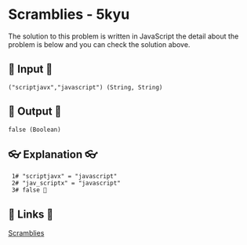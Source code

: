 # Scramblies - 5kyu

The solution to this problem is written in JavaScript the detail about the problem is below and you can check the solution above.

## 🥚 Input 🥚

```
("scriptjavx","javascript") (String, String)
```

## 🐣 Output 🐣

```
false (Boolean)
```

## 👓 Explanation 👓

```
 1# "scriptjavx" = "javascript"
 2# "jav_scriptx" = "javascript"
 3# false 🎉
```

## 🔗 Links 🔗

[Scramblies](https://www.codewars.com/kata/55c04b4cc56a697bb0000048)
